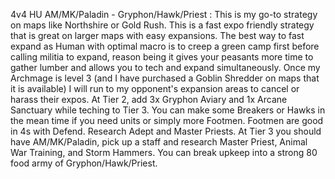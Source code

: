 4v4 HU AM/MK/Paladin - Gryphon/Hawk/Priest :
This is my go-to strategy on maps like Northshire or Gold Rush. This is a fast expo friendly strategy that is great on larger maps with easy expansions. The best way to fast expand as Human with optimal macro is to creep a green camp first before calling militia to expand, reason being it gives your peasants more time to gather lumber and allows you to tech and expand simultaneously. Once my Archmage is level 3 (and I have purchased a Goblin Shredder on maps that it is available) I will run to my opponent's expansion areas to cancel or harass their expos. At Tier 2, add 3x Gryphon Aviary and 1x Arcane Sanctuary while teching to Tier 3. You can make some Breakers or Hawks in the mean time if you need units or simply more Footmen. Footmen are good in 4s with Defend. Research Adept and Master Priests. At Tier 3 you should have AM/MK/Paladin, pick up a staff and research Master Priest, Animal War Training, and Storm Hammers. You can break upkeep into a strong 80 food army of Gryphon/Hawk/Priest.